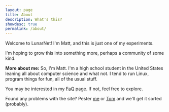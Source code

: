 ```yaml
---
layout: page
title: About
description: What's this?
showdesc: true
permalink: /about/
---
```


Welcome to LunarNet! I'm Matt, and this is just one of my experiments.

I'm hoping to grow this into something more, perhaps a community of some kind.

**More about me:**
So, I'm Matt. I'm a high school student in the United States leaning all about computer science and what not. I tend to run Linux, program things for fun, all of the usual stuff.

You may be interested in my [FaQ](/faq/) page. If not, feel free to explore.

Found any problems with the site? Pester [me](/contact) or [Tom](https://tomr.me/#contact) and we'll get it sorted (probably).
